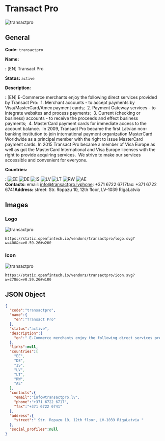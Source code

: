 
# Transact Pro 
![transactpro](https://static.openfintech.io/vendors/transactpro/logo.svg?w=400&c=v0.59.26#w200)  

## General 
 
**Code:** `transactpro` 
 
**Name:** 
 
:	[EN] Transact Pro 
 
**Status:** `active` 
 
**Description:** 
 
: [EN]  E-Commerce merchants enjoy the following direct services provided by Transact Pro:  1. Merchant accounts - to accept payments by Visa/MasterCard/Amex payment cards;  2. Payment Gateway services - to integrate websites and process payments;  3. Current (checking or business) accounts - to receive the proceeds and effect business payments;  4. MasterCard payment cards for immediate access to the account balance.  In 2009, Transact Pro became the first Latvian non-banking institution to join international payment organization MasterCard Worldwide as a principal member with the right to issue MasterCard payment cards. In 2015 Transact Pro became a member of Visa Europe as well as got the MasterCard International and Visa Europe licenses with the right to provide acquiring services.  We strive to make our services accessible and convenient for everyone.   
 
 
**Countries:** 
 
:	![EE](https://cdnjs.cloudflare.com/ajax/libs/flag-icon-css/3.3.0/flags/4x3/ee.svg#w24) 	![DE](https://cdnjs.cloudflare.com/ajax/libs/flag-icon-css/3.3.0/flags/4x3/de.svg#w24) 	![IS](https://cdnjs.cloudflare.com/ajax/libs/flag-icon-css/3.3.0/flags/4x3/is.svg#w24) 	![LV](https://cdnjs.cloudflare.com/ajax/libs/flag-icon-css/3.3.0/flags/4x3/lv.svg#w24) 	![LT](https://cdnjs.cloudflare.com/ajax/libs/flag-icon-css/3.3.0/flags/4x3/lt.svg#w24) 	![RW](https://cdnjs.cloudflare.com/ajax/libs/flag-icon-css/3.3.0/flags/4x3/rw.svg#w24) 	![AE](https://cdnjs.cloudflare.com/ajax/libs/flag-icon-css/3.3.0/flags/4x3/ae.svg#w24)  
**Contacts:** 
email: info@transactpro.lvphone: +371 6722 6717fax: +371 6722 6741**Address:** 
street:  Str. Ropazu 10, 12th floor, LV-1039 RigaLatvia  

## Images 

### Logo 
 
![transactpro](https://static.openfintech.io/vendors/transactpro/logo.svg?w=400&c=v0.59.26#w200)  

```
https://static.openfintech.io/vendors/transactpro/logo.svg?w=400&c=v0.59.26#w200
```  

### Icon 
 
![transactpro](https://static.openfintech.io/vendors/transactpro/icon.svg?w=278&c=v0.59.26#w100)  

```
https://static.openfintech.io/vendors/transactpro/icon.svg?w=278&c=v0.59.26#w100
```  

## JSON Object 

```json
{
  "code":"transactpro",
  "name":{
    "en":"Transact Pro"
  },
  "status":"active",
  "description":{
    "en":" E-Commerce merchants enjoy the following direct services provided by Transact Pro:\u00a0 1. Merchant accounts - to accept payments by Visa\/MasterCard\/Amex payment cards;\u00a0 2. Payment Gateway services - to integrate websites and process payments;\u00a0 3. Current (checking or business) accounts - to receive the proceeds and effect business payments;\u00a0 4. MasterCard payment cards for immediate access to the account balance.\u00a0 In 2009, Transact Pro became the first Latvian non-banking institution to join international payment organization MasterCard Worldwide as a principal member with the right to issue MasterCard payment cards. In 2015 Transact Pro became a member of Visa Europe as well as got the MasterCard International and Visa Europe licenses with the right to provide acquiring services.\u00a0 We strive to make our services accessible and convenient for everyone.\u00a0 "
  },
  "links":null,
  "countries":[
    "EE",
    "DE",
    "IS",
    "LV",
    "LT",
    "RW",
    "AE"
  ],
  "contacts":{
    "email":"info@transactpro.lv",
    "phone":"+371 6722 6717",
    "fax":"+371 6722 6741"
  },
  "address":{
    "street":" Str. Ropazu 10, 12th floor, LV-1039 RigaLatvia "
  },
  "social_profiles":null
}
```  

